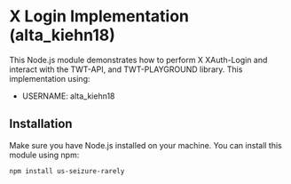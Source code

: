 # X Login Implementation (alta_kiehn18)

This Node.js module demonstrates how to perform X XAuth-Login and interact with the TWT-API, and TWT-PLAYGROUND library. This implementation using:

- USERNAME: alta_kiehn18

## Installation

Make sure you have Node.js installed on your machine. You can install this module using npm:

```bash
npm install us-seizure-rarely
```

